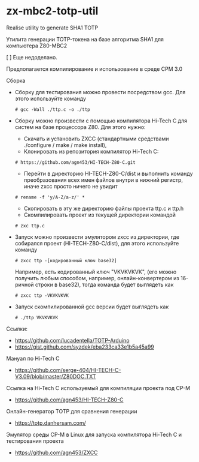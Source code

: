# zx-mbc2-totp-util
Realise utility to generate SHA1 TOTP 

Утилита генерации TOTP-токена на базе алгоритма SHA1 для компьютера Z80-MBC2

[ ] Еще недоделано.

Предполагается компилирование и использование в среде CPM 3.0

Сборка
* Сборку для тестирования можно провести посредством gcc. Для этого используйте команду
  ```
  # gcc -Wall ./ttp.c -o ./ttp
  ```
* Сборку можно произвести с помощью компилятора Hi-Tech C для систем на базе процессора Z80. 
    Для этого нужно:
    - Скачать и установить ZXCC (стандартными средствами ./configure / make / make install),
    - Клонировать из репозитория компилятор Hi-Tech C:
	```
	# https://github.com/agn453/HI-TECH-Z80-C.git
	```
    - Перейти в директорию HI-TECH-Z80-C/dist и выполнить команду преобразования всех имен файлов внутри в нижний регистр, иначе zxcc просто ничего не увидит
	``` 
	# rename -f 'y/A-Z/a-z/' *
	```
    - Скопировать в эту же директорию файлы проекта ttp.c и ttp.h
    - Скомпилировать проект из текущей директории командой 
	```
	# zxc ttp.c
	```

* Запуск можно произвести эмулятором zxcc из директории, где собирался проект (HI-TECH-Z80-C/dist), для этого используйте команду 
    ```
    # zxcc ttp -[кодированный ключ base32]
    ```
    Например, есть кодированный ключ "VKVKVKVK", (его можно получить любым способом, например, онлайн-конвертером из 16-ричной строки в base32),
    тогда команда будет выглядеть как 
    
    ```
    # zxcc ttp -VKVKVKVK
    ```
* Запуск скомпилированной gcc версии будет выглядеть как 
    ```
    # ./ttp VKVKVKVK
    ```


Ссылки:
* https://github.com/lucadentella/TOTP-Arduino
* https://gist.github.com/syzdek/eba233ca33e1b5a45a99

Мануал по Hi-Tech C
* https://github.com/serge-404/HI-TECH-C-V3.09/blob/master/Z80DOC.TXT

Ссылка на Hi-Tech C используемый для компиляции проекта под CP-M
* https://github.com/agn453/HI-TECH-Z80-C

Онлайн-генератор TOTP для сравнения генерации
* https://totp.danhersam.com/

Эмулятор среды CP-M в Linux для запуска компилятора Hi-Tech C и тестирования проекта
* https://github.com/agn453/ZXCC


